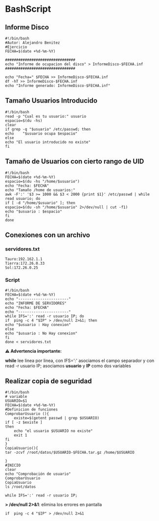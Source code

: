 # BashScript
## Informe Disco
````
#!/bin/bash
#Autor: Alejandro Benitez
#Ejercicio
FECHA=$(date +%d-%m-%Y)

################################
echo "Informe de ocupacion del disco" > InformeDisco-$FECHA.inf
################################

echo "Fecha=" $FECHA >> InformeDisco-$FECHA.inf
df -hT >> InformeDisco-$FECHA.inf
echo "Informe generado: InformeDisco-$FECHA.inf"
````
## Tamaño Usuarios Introducido
````
#!/bin/bash
read -p "Cual es tu usuario:" usuario
espacio=$(du -hs)
clear
if grep -q "$usuario" /etc/passwd; then
echo    "$usuario ocupa $espacio" 
else 
echo "El usuario introducido no existe"
fi
````

## Tamaño de Usuarios con cierto rango de UID

````
#!/bin/bash
FECHA=$(date +%d-%m-%Y)
espacio=$(du -hs "/home/$usuario")
echo "Fecha: $FECHA"
echo "Tamaño /home de usuarios:"
awk -F':' '$3 >= 1000 && $3 < 2000 {print $1}' /etc/passwd | while read usuario; do
if [ -d "/home/$usuario" ]; then
espacio=$(du -sh "/home/$usuario" 2>/dev/null | cut -f1)
echo "$usuario : $espacio"
fi
done
````
## Conexiones con un archivo

### servidores.txt

````
Tauro:192.162.1.1
Tierra:172.26.0.33
Sol:172.26.0.25
````

### Script

````
#!/bin/bash
FECHA=$(date +%d-%m-%Y)
echo "-----------------------"
echo "INFORME DE SERVIDORES"
echo "Fecha: $FECHA"
echo "-----------------------"
while IFS=':' read -r usuario IP; do
if  ping -c 4 "$IP" > /dev/null 2>&1; then
echo "$usuario : Hay conexion"
else 
echo "$usuario : No Hay conexion"
fi
done < servidores.txt

````

**⚠️ Advertencia importante:**

**while** lee linea por linea, con IFS=':' asociamos el campo separador
 y con read -r usuario IP; asociamos **usuario** y **IP** como dos variables


 ## Realizar copia de seguridad

```
#!/bin/bash
# variable
USUARIO=$1
FECHA=$(date +%d-%m-%Y)
#Definicion de funciones
ComprobarUsuario (){
    existe=$(getent passwd | grep $USUARIO)
if [ -z $existe ]
then 
    echo "el usuario $USUARIO no existe"
    exit 1
fi
}
CopiaUsuario(){
tar -zcvf /root/datos/$USUARIO-$FECHA.tar.gz /home/$USUARIO

}
#INICIO
clear
echo "Comprobación de usuario"
ComprobarUsuario
CopiaUsuario
ls /root/datos
````
 
 
 
 ```` 
while IFS=':' read -r usuario IP;
````
**> /dev/null 2>&1**: elimina los errores en pantalla

````
if  ping -c 4 "$IP" > /dev/null 2>&1
````
